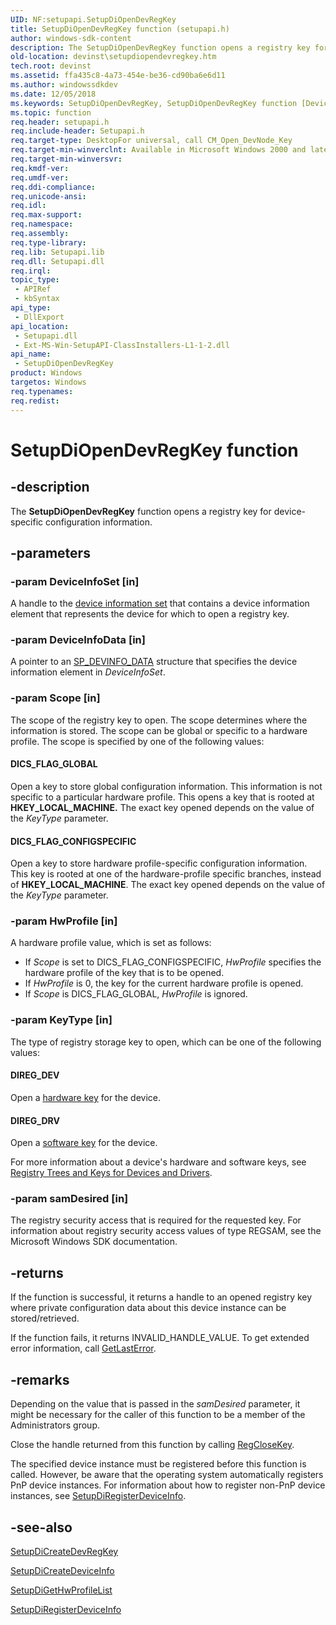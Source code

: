 ```yaml
---
UID: NF:setupapi.SetupDiOpenDevRegKey
title: SetupDiOpenDevRegKey function (setupapi.h)
author: windows-sdk-content
description: The SetupDiOpenDevRegKey function opens a registry key for device-specific configuration information.
old-location: devinst\setupdiopendevregkey.htm
tech.root: devinst
ms.assetid: ffa435c8-4a73-454e-be36-cd90ba6e6d11
ms.author: windowssdkdev
ms.date: 12/05/2018
ms.keywords: SetupDiOpenDevRegKey, SetupDiOpenDevRegKey function [Device and Driver Installation], devinst.setupdiopendevregkey, di-rtns_074a28c6-e847-439c-a694-36a196e418b6.xml, setupapi/SetupDiOpenDevRegKey
ms.topic: function
req.header: setupapi.h
req.include-header: Setupapi.h
req.target-type: DesktopFor universal, call CM_Open_DevNode_Key
req.target-min-winverclnt: Available in Microsoft Windows 2000 and later versions of Windows.
req.target-min-winversvr: 
req.kmdf-ver: 
req.umdf-ver: 
req.ddi-compliance: 
req.unicode-ansi: 
req.idl: 
req.max-support: 
req.namespace: 
req.assembly: 
req.type-library: 
req.lib: Setupapi.lib
req.dll: Setupapi.dll
req.irql: 
topic_type:
 - APIRef
 - kbSyntax
api_type:
 - DllExport
api_location:
 - Setupapi.dll
 - Ext-MS-Win-SetupAPI-ClassInstallers-L1-1-2.dll
api_name:
 - SetupDiOpenDevRegKey
product: Windows
targetos: Windows
req.typenames: 
req.redist: 
---
```


# SetupDiOpenDevRegKey function


## -description


The <b>SetupDiOpenDevRegKey</b> function opens a registry key for device-specific configuration information.


## -parameters




### -param DeviceInfoSet [in]

A handle to the <a href="https://msdn.microsoft.com/library/Ff541247(v=VS.85).aspx">device information set</a> that contains a device information element that represents the device for which to open a registry key.


### -param DeviceInfoData [in]

A pointer to an <a href="https://msdn.microsoft.com/9ad0ef4f-4a67-4f16-8bb1-2242dad0d041">SP_DEVINFO_DATA</a> structure that specifies the device information element in <i>DeviceInfoSet</i>.


### -param Scope [in]

The scope of the registry key to open. The scope determines where the information is stored. The scope can be global or specific to a hardware profile. The scope is specified by one of the following values:





#### DICS_FLAG_GLOBAL

Open a key to store global configuration information. This information is not specific to a particular hardware profile. This opens a key that is rooted at <b>HKEY_LOCAL_MACHINE.</b> The exact key opened depends on the value of the <i>KeyType</i> parameter.



#### DICS_FLAG_CONFIGSPECIFIC

Open a key to store hardware profile-specific configuration information. This key is rooted at one of the hardware-profile specific branches, instead of <b>HKEY_LOCAL_MACHINE</b>. The exact key opened depends on the value of the <i>KeyType</i> parameter.


### -param HwProfile [in]

A hardware profile value, which is set as follows:

<ul>
<li>
If <i>Scope</i> is set to DICS_FLAG_CONFIGSPECIFIC, <i>HwProfile</i> specifies the hardware profile of the key that is to be opened. 

</li>
<li>
If <i>HwProfile</i> is 0, the key for the current hardware profile is opened. 

</li>
<li>
If <i>Scope</i> is DICS_FLAG_GLOBAL, <i>HwProfile</i> is ignored.

</li>
</ul>

### -param KeyType [in]

The type of registry storage key to open, which can be one of the following values:





#### DIREG_DEV

Open a <a href="https://msdn.microsoft.com/3be5c842-d1b6-4c34-8990-e23e2d08dd23">hardware key</a> for the device. 



#### DIREG_DRV

Open a <a href="https://msdn.microsoft.com/5f6fec1a-1134-4765-81be-9b50939e5e66">software key</a> for the device. 

For more information about a device's hardware and software keys, see <a href="https://msdn.microsoft.com/library/Ff549815(v=VS.85).aspx">Registry Trees and Keys for Devices and Drivers</a>.


### -param samDesired [in]

The registry security access that is required for the requested key. For information about registry security access values of type REGSAM, see the Microsoft Windows SDK documentation. 


## -returns



If the function is successful, it returns a handle to an opened registry key where private configuration data about this device instance can be stored/retrieved.

If the function fails, it returns INVALID_HANDLE_VALUE. To get extended error information, call <a href="http://go.microsoft.com/fwlink/p/?linkid=169416">GetLastError</a>.




## -remarks



Depending on the value that is passed in the <i>samDesired</i> parameter, it might be necessary for the caller of this function to be a member of the Administrators group.

Close the handle returned from this function by calling <a href="http://go.microsoft.com/fwlink/p/?linkid=194543">RegCloseKey</a>.

The specified device instance must be registered before this function is called. However, be aware that the operating system automatically registers PnP device instances. For information about how to register non-PnP device instances, see <a href="https://msdn.microsoft.com/76b2d1ab-3efb-46e6-8c44-d6913b0eecd5">SetupDiRegisterDeviceInfo</a>.




## -see-also




<a href="https://msdn.microsoft.com/8c07db95-eb59-4e01-851d-f6a8da169625">SetupDiCreateDevRegKey</a>



<a href="https://msdn.microsoft.com/7d42167f-9af4-4aee-b641-a93ade1e3969">SetupDiCreateDeviceInfo</a>



<a href="https://msdn.microsoft.com/59fc7202-0e03-4eaa-b3ca-7d55be767b1a">SetupDiGetHwProfileList</a>



<a href="https://msdn.microsoft.com/76b2d1ab-3efb-46e6-8c44-d6913b0eecd5">SetupDiRegisterDeviceInfo</a>
 

 

